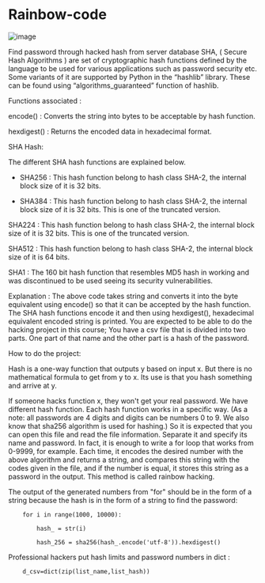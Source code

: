 # Rainbow-code
![image](https://github.com/Peyman2012/Rainbow-code/assets/88220773/814b2f6b-2d26-4951-8b74-126d84e3918a)

Find password through hacked hash from server database
SHA, ( Secure Hash Algorithms ) are set of cryptographic hash functions defined by the language to be used for various applications such as password security etc. Some variants of it are supported by Python in the “hashlib” library. These can be found using “algorithms_guaranteed” function of hashlib.

Functions associated :

 encode() : Converts the string into bytes to be acceptable by hash function.
 
 hexdigest() : Returns the encoded data in hexadecimal format.
 
SHA Hash:

The different SHA hash functions are explained below.

- SHA256 : This hash function belong to hash class SHA-2, the internal block size of it is 32 bits.

- SHA384 : This hash function belong to hash class SHA-2, the internal block size of it is 32 bits. This is one of the truncated version.

SHA224 : This hash function belong to hash class SHA-2, the internal block size of it is 32 bits. This is one of the truncated version.

SHA512 : This hash function belong to hash class SHA-2, the internal block size of it is 64 bits.

SHA1 : The 160 bit hash function that resembles MD5 hash in working and was discontinued to be used seeing its security vulnerabilities.

Explanation : The above code takes string and converts it into the byte equivalent using encode() so that it can be accepted by the hash function. The SHA hash functions encode it and then using hexdigest(), hexadecimal equivalent encoded string is printed.
You are expected to be able to do the hacking project in this course; You have a csv file that is divided into two parts. One part of that name and the other part is a hash of the password.

How to do the project:

Hash is a one-way function that outputs y based on input x. But there is no mathematical formula to get from y to x. Its use is that you hash something and arrive at y.

If someone hacks function x, they won't get your real password. We have different hash function. Each hash function works in a specific way. (As a note: all passwords are 4 digits and digits can be numbers 0 to 9. We also know that sha256 algorithm is used for hashing.) So it is expected that you can open this file and read the file information. Separate it and specify its name and password. In fact, it is enough to write a for loop that works from 0-9999, for example. Each time, it encodes the desired number with the above algorithm and returns a string, and compares this string with the codes given in the file, and if the number is equal, it stores this string as a password in the output.
This method is called rainbow hacking.

The output of the generated numbers from "for" should be in the form of a string because the hash is in the form of a string to find the password:



        for i in range(1000, 10000):
 
            hash_ = str(i)
        
            hash_256 = sha256(hash_.encode('utf-8')).hexdigest()

Professional hackers put hash limits and password numbers in dict :

        d_csv=dict(zip(list_name,list_hash))
